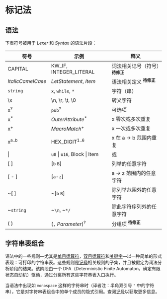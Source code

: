 # 标记法

## 语法

下表符号被用于 *Lexer* 和 *Syntax* 的语法片段：

| 符号              | 示例                           | 释义                          |
|-------------------|-------------------------------|-------------------------------|
| CAPITAL           | KW_IF, INTEGER_LITERAL        | 词法相关记号（符号）<sup><strong>待修正</strong></sup> |
| _ItalicCamelCase_ | _LetStatement_, _Item_        | 语法相关定义 <sup><strong>待修正</strong></sup> |
| `string`          | `x`, `while`, `*`             | 字符（串） |
| \\x               | \\n, \\r, \\t, \\0            | 转义字符 |
| x<sup>?</sup>     | `pub`<sup>?</sup>             | 可选项 |
| x<sup>\*</sup>    | _OuterAttribute_<sup>\*</sup> | x 零次或多次重复 |
| x<sup>+</sup>     |  _MacroMatch_<sup>+</sup>     | x 一次或多次重复 |
| x<sup>a..b</sup>  | HEX_DIGIT<sup>1..6</sup>      | x 在 a -> b 范围内重复 |
| \|                | `u8` \| `u16`, Block \| Item  | 或 |
| [ ]               | [`b` `B`]                     | 列举的任意字符 |
| [ - ]             | [`a`-`z`]                     | a -> z 范围内的任意字符 |
| ~[ ]              | ~[`b` `B`]                    | 除列举范围外的任意字符 |
| ~`string`         | ~`\n`, ~`*/`                  | 除此字符序列外的任意字符 |
| ( )               | (`,` _Parameter_)<sup>?</sup> | 分组项 <sup><strong>待修正</strong></sup> |

## 字符串表组合

语法中的一些规则&mdash;尤其是[单目运算符][unary operators]，[双目运算符][binary
operators]和[关键字][keywords]&mdash;以一种简单的形式表现：可打印的字符串表。这些规则是[记号][tokens]相关规则的子集，并且被假定为词法分析阶段的结果。该阶段由一个 DFA（Deterministic Finite
Automaton，确定有限状态自动机）驱动，通过分离所有这些字符串表入口执行。

当语法中出现如 `monospace` 这样的字符串时（译者注：半角双引号 `"` 中的字符串），它是对字符串表组合中的单个成员的隐式引用。查阅[记号][tokens]以获取更多信息。

[binary operators]: expressions/operator-expr.md#arithmetic-and-logical-binary-operators
[keywords]: keywords.md
[tokens]: tokens.md
[unary operators]: expressions/operator-expr.md#borrow-operators
